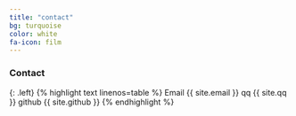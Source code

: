 ```yaml
---
title: "contact"
bg: turquoise
color: white
fa-icon: film
---
```




### Contact
{: .left}
{% highlight text linenos=table %}
 Email {{ site.email }}
 qq {{ site.qq }}
 github {{ site.github }}
{% endhighlight %}